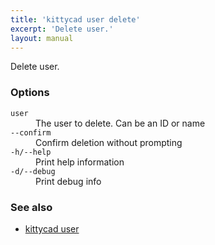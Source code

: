 ```yaml
---
title: 'kittycad user delete'
excerpt: 'Delete user.'
layout: manual
---
```


Delete user.

### Options

<dl class="flags">
   <dt><code>user</code></dt>
   <dd>The user to delete. Can be an ID or name</dd>

   <dt><code>--confirm</code></dt>
   <dd>Confirm deletion without prompting</dd>

   <dt><code>-h/--help</code></dt>
   <dd>Print help information</dd>

   <dt><code>-d/--debug</code></dt>
   <dd>Print debug info</dd>
</dl>

### See also

-   [kittycad user](./kittycad_user)
